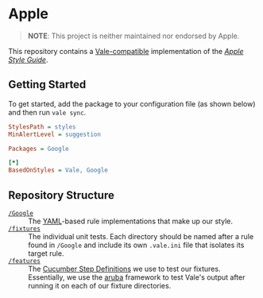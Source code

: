 # Apple

> **NOTE**: This project is neither maintained nor endorsed by Apple.

This repository contains a [Vale-compatible](https://github.com/errata-ai/vale) implementation of the [*Apple Style Guide*](https://support.apple.com/guide/applestyleguide/welcome/web).

## Getting Started

To get started, add the package to your configuration file (as shown below) and then run `vale sync`.

```ini
StylesPath = styles
MinAlertLevel = suggestion

Packages = Google

[*]
BasedOnStyles = Vale, Google
```

## Repository Structure

<dl>
  <dt><a href="https://github.com/errata-ai/Google/tree/master/Google"><code>/Google</code></a></dt>
  <dd>The <a href="http://yaml.org/">YAML</a>-based rule implementations that make up our style.</dd>

  <dt><a href="https://github.com/errata-ai/Google/tree/master/fixtures"><code>/fixtures</code></a></dt>
  <dd>The individual unit tests. Each directory should be named after a rule found in <code>/Google</code> and include its own <code>.vale.ini</code> file that isolates its target rule.</dd>

  <dt><a href="https://github.com/errata-ai/Google/tree/master/features"><code>/features</code></a></dt>
  <dd>The <a href="https://docs.cucumber.io/cucumber/step-definitions/">Cucumber Step Definitions</a> we use to test our fixtures. Essentially, we use the <a href="https://github.com/cucumber/aruba">aruba</a> framework to test Vale's output after running it on each of our fixture directories.</dd>
</dl>

